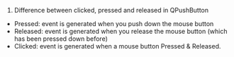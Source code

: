 1. Difference between clicked, pressed and released in QPushButton
* Pressed: event is generated when you push down the mouse button
* Released: event is generated when you release the mouse button (which has been pressed down before)
* Clicked: event is generated when a mouse button Pressed & Released.
